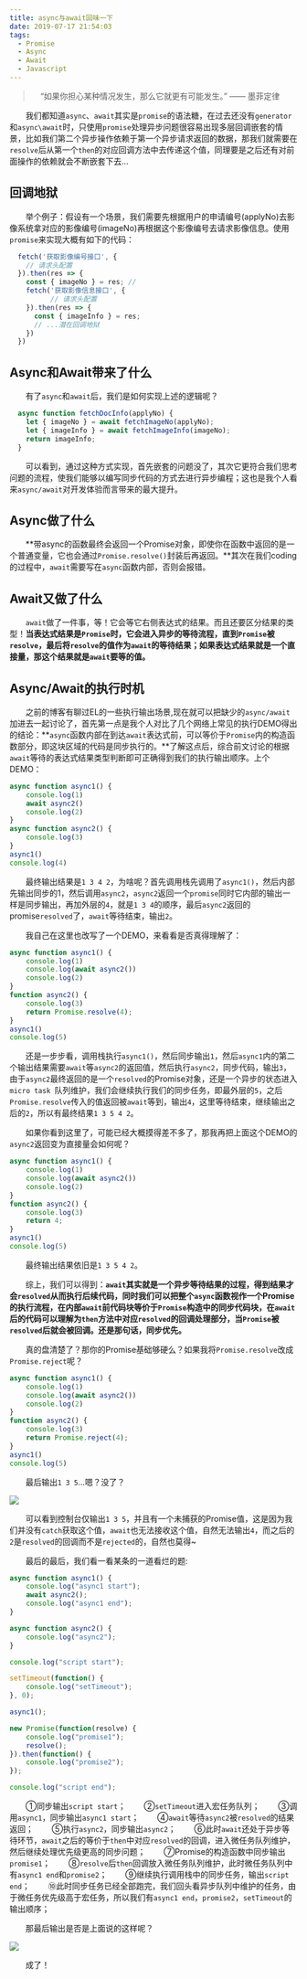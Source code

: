 ```yaml
---
title: async与await回味一下
date: 2019-07-17 21:54:03
tags:
  - Promise
  - Async
  - Await
  - Javascript
---
```


> &emsp;“如果你担心某种情况发生，那么它就更有可能发生。”    —— 墨菲定律

&emsp;&emsp;我们都知道`async`、`await`其实是`promise`的语法糖，在过去还没有`generator`和`async\await`时，只使用`promise`处理异步问题很容易出现多层回调嵌套的情景，比如我们第二个异步操作依赖于第一个异步请求返回的数据，那我们就需要在`resolve`后从第一个`then`的对应回调方法中去传递这个值，同理要是之后还有对前面操作的依赖就会不断嵌套下去...

<escape><!-- more --></escape>

## 回调地狱

&emsp;&emsp;举个例子：假设有一个场景，我们需要先根据用户的申请编号(applyNo)去影像系统拿对应的影像编号(imageNo)再根据这个影像编号去请求影像信息。使用`promise`来实现大概有如下的代码：

```javascript
  fetch('获取影像编号接口', {
    // 请求头配置
  }).then(res => {
    const { imageNo } = res; //
    fetch('获取影像信息接口', {
          // 请求头配置
    }).then(res => {
      const { imageInfo } = res;
      // ...潜在回调地狱
    })
  })
```

## Async和Await带来了什么

&emsp;&emsp;有了`async`和`await`后，我们是如何实现上述的逻辑呢？

```javascript
  async function fetchDocInfo(applyNo) {
    let { imageNo } = await fetchImageNo(applyNo);
    let { imageInfo } = await fetchImageInfo(imageNo);
    return imageInfo;
  }
```

&emsp;&emsp;可以看到，通过这种方式实现，首先嵌套的问题没了，其次它更符合我们思考问题的流程，使我们能够以编写同步代码的方式去进行异步编程；这也是我个人看来`async/await`对开发体验而言带来的最大提升。

## Async做了什么

&emsp;&emsp;**带async的函数最终会返回一个Promise对象，即使你在函数中返回的是一个普通变量，它也会通过`Promise.resolve()`封装后再返回。**其次在我们coding的过程中，`await`需要写在`async`函数内部，否则会报错。

## Await又做了什么

&emsp;&emsp;`await`做了一件事，等！它会等它右侧表达式的结果。而且还要区分结果的类型！**当表达式结果是`Promise`时，它会进入异步的等待流程，直到`Promise`被`resolve`，最后将`resolve`的值作为`await`的等待结果；如果表达式结果就是一个直接量，那这个结果就是`await`要等的值。**

## Async/Await的执行时机

&emsp;&emsp;之前的博客有聊过EL的一些执行输出场景,现在就可以把缺少的`async/await`加进去一起讨论了，首先第一点是我个人对比了几个网络上常见的执行DEMO得出的结论：**`async`函数内部在到达`await`表达式前，可以等价于`Promise`内的构造函数部分，即这块区域的代码是同步执行的。**了解这点后，综合前文讨论的根据`await`等待的表达式结果类型判断即可正确得到我们的执行输出顺序。上个DEMO：

```javascript
async function async1() {
    console.log(1)
    await async2()
    console.log(2)
}
async function async2() {
    console.log(3)
}
async1()
console.log(4)
```

&emsp;&emsp;最终输出结果是`1 3 4 2`，为啥呢？首先调用栈先调用了`async1()`，然后内部先输出同步的1，然后调用`async2`，`async2`返回一个`promise`同时它内部的输出一样是同步输出，再加外层的`4`，就是`1 3 4`的顺序，最后`async2`返回的promise`resolved`了，`await`等待结束，输出`2`。

&emsp;&emsp;我自己在这里也改写了一个DEMO，来看看是否真得理解了：

```javascript
async function async1() {
    console.log(1)
    console.log(await async2())
    console.log(2)
}
function async2() {
    console.log(3)
    return Promise.resolve(4);
}
async1()
console.log(5)
```

&emsp;&emsp;还是一步步看，调用栈执行`async1()`，然后同步输出`1`，然后`async1`内的第二个输出结果需要`await`等`async2`的返回值，然后执行`async2`，同步代码，输出`3`，由于`async2`最终返回的是一个`resolved`的Promise对象，还是一个异步的状态进入`micro task `队列维护，我们会继续执行我们的同步任务，即最外层的`5`，之后`Promise.resolve`传入的值返回被`await`等到，输出`4`，这里等待结束，继续输出之后的`2`，所以有最终结果`1 3 5 4 2`。

&emsp;&emsp;如果你看到这里了，可能已经大概摸得差不多了，那我再把上面这个DEMO的`async2`返回变为直接量会如何呢？

```javascript
async function async1() {
    console.log(1)
    console.log(await async2())
    console.log(2)
}
function async2() {
    console.log(3)
    return 4;
}
async1()
console.log(5)
```

&emsp;&emsp;最终输出结果依旧是`1 3 5 4 2`。

&emsp;&emsp;综上，我们可以得到：**`await`其实就是一个异步等待结果的过程，得到结果才会`resolved`从而执行后续代码，同时我们可以把整个`async`函数视作一个Promise的执行流程，在内部`await`前代码块等价于`Promise`构造中的同步代码块，在`await`后的代码可以理解为`then`方法中对应`resolved`的回调处理部分，当`Promise`被`resolved`后就会被回调。还是那句话，同步优先。**

&emsp;&emsp;真的盘清楚了？那你的Promise基础够硬么？如果我将`Promise.resolve`改成`Promise.reject`呢？

```javascript
async function async1() {
    console.log(1)
    console.log(await async2())
    console.log(2)
}
function async2() {
    console.log(3)
    return Promise.reject(4);
}
async1()
console.log(5)
```

&emsp;&emsp;最后输出`1 3 5`...嗯？没了？

![](reject.png)

&emsp;&emsp;可以看到控制台仅输出`1 3 5`，并且有一个未捕获的Promise值，这是因为我们并没有`catch`获取这个值，`await`也无法接收这个值，自然无法输出`4`，而之后的`2`是`resolved`的回调而不是`rejected`的，自然也莫得~

&emsp;&emsp;最后的最后，我们看一看某条的一道看烂的题:

```javascript
async function async1() {
    console.log("async1 start");
    await async2();
    console.log("async1 end");
}

async function async2() {
    console.log("async2");
}

console.log("script start");

setTimeout(function() {
    console.log("setTimeout");
}, 0);

async1();

new Promise(function(resolve) {
    console.log("promise1");
    resolve();
}).then(function() {
    console.log("promise2");
});

console.log("script end");

```

&emsp;&emsp;①同步输出`script start`；
&emsp;&emsp;②`setTimeout`进入宏任务队列；
&emsp;&emsp;③调用`async1`，同步输出`async1 start`；
&emsp;&emsp;④`await`等待`async2`被`resolved`的结果返回；
&emsp;&emsp;⑤执行`async2`，同步输出`async2`；
&emsp;&emsp;⑥此时`await`还处于异步等待环节，`await`之后的等价于`then`中对应`resolved`的回调，进入微任务队列维护，然后继续处理优先级更高的同步问题；
&emsp;&emsp;⑦Promise的构造函数中同步输出`promise1`；
&emsp;&emsp;⑧`resolve`后`then`回调放入微任务队列维护，此时微任务队列中有`async1 end`和`promise2`；
&emsp;&emsp;⑨继续执行调用栈中的同步任务，输出`script end`；
&emsp;&emsp;⑩此时同步任务已经全部跑完，我们回头看异步队列中维护的任务，由于微任务优先级高于宏任务，所以我们有`async1 end`，`promise2`，`setTimeout`的输出顺序；

&emsp;&emsp;那最后输出是否是上面说的这样呢？

![](bytedance.jpg)

&emsp;&emsp;成了！